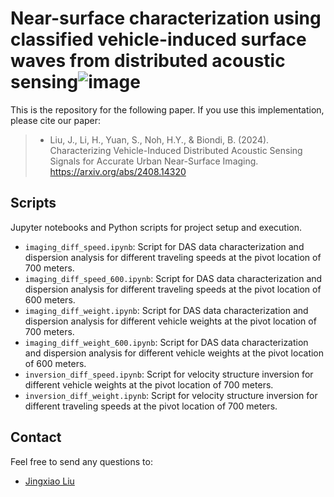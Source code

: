 # Near-surface characterization using classified vehicle-induced surface waves from distributed acoustic sensing![image](https://github.com/user-attachments/assets/61f2a90e-6ff6-45e5-a503-36b5974dbe95)

This is the repository for the following paper. If you use this implementation, please cite our paper:
>* Liu, J., Li, H., Yuan, S., Noh, H.Y., & Biondi, B. (2024). Characterizing Vehicle-Induced Distributed Acoustic Sensing Signals for Accurate Urban Near-Surface Imaging. https://arxiv.org/abs/2408.14320

## Scripts
Jupyter notebooks and Python scripts for project setup and execution.
- `imaging_diff_speed.ipynb`: Script for DAS data characterization and dispersion analysis for different traveling speeds at the pivot location of 700 meters.
- `imaging_diff_speed_600.ipynb`: Script for DAS data characterization and dispersion analysis for different traveling speeds at the pivot location of 600 meters.
- `imaging_diff_weight.ipynb`: Script for DAS data characterization and dispersion analysis for different vehicle weights at the pivot location of 700 meters.
- `imaging_diff_weight_600.ipynb`: Script for DAS data characterization and dispersion analysis for different vehicle weights at the pivot location of 600 meters.
- `inversion_diff_speed.ipynb`: Script for velocity structure inversion for different vehicle weights at the pivot location of 700 meters.
- `inversion_diff_weight.ipynb`: Script for velocity structure inversion for different traveling speeds at the pivot location of 700 meters.

## Contact
Feel free to send any questions to:
- [Jingxiao Liu](mailto:jingxiao@mit.edu)
